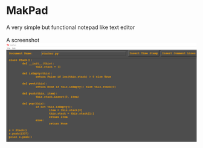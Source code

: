 # MakPad
A very simple but functional notepad like text editor <br><br>
A screenshot <br>
![](https://github.com/kingmak/MakPad/blob/master/screenshot.png) <br><br>
